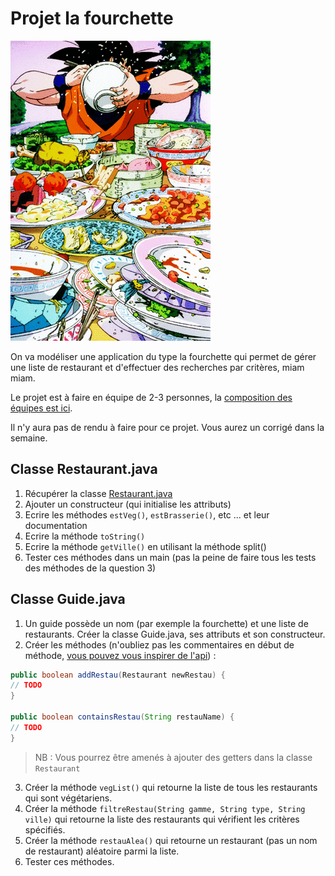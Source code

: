 # Projet la fourchette

![img](restau.gif)

On va modéliser une application du type la fourchette qui permet de gérer une liste de restaurant et d'effectuer des recherches par critères, miam miam.

Le projet est à faire en équipe de 2-3 personnes, la [composition des équipes est ici](binomes.md).

Il n'y aura pas de rendu à faire pour ce projet. Vous aurez un corrigé dans la semaine.

## Classe Restaurant.java

1) Récupérer la classe [Restaurant.java](Restaurant.java)   
2) Ajouter un constructeur (qui initialise les attributs)   
3) Ecrire les méthodes `estVeg()`, `estBrasserie()`, etc ... et leur documentation   
4) Ecrire la méthode `toString()`   
5) Ecrire la méthode `getVille()` en utilisant la méthode split()   
6) Tester ces méthodes dans un main (pas la peine de faire tous les tests des méthodes de la question 3)

## Classe Guide.java

1) Un guide possède un nom (par exemple la fourchette) et une liste de restaurants. Créer la classe Guide.java, ses attributs et son constructeur.   
2) Créer les méthodes (n'oubliez pas les commentaires en début de méthode, [vous pouvez vous inspirer de l'api](https://docs.oracle.com/javase/8/docs/api/java/util/List.html#add(E))) :   

```java
public boolean addRestau(Restaurant newRestau) {
// TODO
}

public boolean containsRestau(String restauName) {
// TODO
}
```
> NB : Vous pourrez être amenés à ajouter des getters dans la classe `Restaurant`

3) Créer la méthode `vegList()` qui retourne la liste de tous les restaurants qui sont végétariens.   
4) Créer la méthode `filtreRestau(String gamme, String type, String ville)` qui retourne la liste des restaurants qui vérifient les critères spécifiés.   
5) Créer la méthode `restauAlea()` qui retourne un restaurant (pas un nom de restaurant) aléatoire parmi la liste.   
6) Tester ces méthodes.
